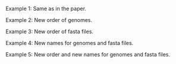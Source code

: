 Example 1: Same as in the paper.

Example 2: New order of genomes.

Example 3: New order of fasta files.

Example 4: New names for genomes and fasta files.

Example 5: New order and new names for genomes and fasta files.
